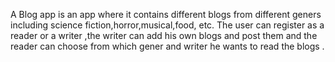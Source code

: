 A Blog app is an app where it contains different blogs from different geners including science  fiction,horror,musical,food, etc.
The user can register as a reader or a writer ,the writer can add his own blogs and post them and the reader can choose from which gener and writer he wants to read the blogs  .
